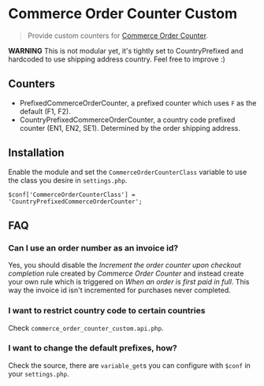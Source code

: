 Commerce Order Counter Custom
==============================

> Provide custom counters for [Commerce Order Counter](https://www.drupal.org/project/commerce_order_counter).

**WARNING** This is not modular yet, it's tightly set to CountryPrefixed and
hardcoded to use shipping address country. Feel free to improve :)

## Counters

- PrefixedCommerceOrderCounter, a prefixed counter which uses `F` as the default (F1, F2).
- CountryPrefixedCommerceOrderCounter, a country code prefixed counter (EN1,
  EN2, SE1). Determined by the order shipping address.

## Installation

Enable the module and set the `CommerceOrderCounterClass` variable to use the
class you desire in `settings.php`.

```
$conf['CommerceOrderCounterClass'] = 'CountryPrefixedCommerceOrderCounter';
```

## FAQ

### Can I use an order number as an invoice id?

Yes, you should disable the _Increment the order counter upon checkout
completion_ rule created by _Commerce Order Counter_ and instead create your
own rule which is triggered on _When an order is first paid in full_. This way
the invoice id isn't incremented for purchases never completed.

### I want to restrict country code to certain countries

Check `commerce_order_counter_custom.api.php`.

### I want to change the default prefixes, how?

Check the source, there are `variable_get`s you can configure with `$conf` in
your `settings.php`.

